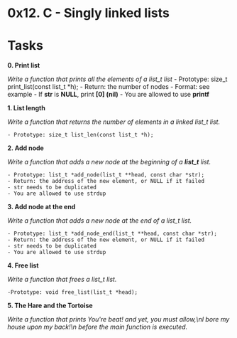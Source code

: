 # 0x12. C - Singly linked lists

# Tasks

**0. Print list**

*Write a function that prints all the elements of a list_t list*
	- Prototype: size_t print_list(const list_t *h);
	- Return: the number of nodes
	- Format: see example
	- If **str** is **NULL**, print **[0] (nil)**
	- You are allowed to use **printf**

**1. List length**

*Write a function that returns the number of elements in a linked list_t list.*

    - Prototype: size_t list_len(const list_t *h);


**2. Add node**

*Write a function that adds a new node at the beginning of a **list_t** list.*

    - Prototype: list_t *add_node(list_t **head, const char *str);
    - Return: the address of the new element, or NULL if it failed
    - str needs to be duplicated
    - You are allowed to use strdup


**3. Add node at the end**

*Write a function that adds a new node at the end of a list_t list.*

    - Prototype: list_t *add_node_end(list_t **head, const char *str);
    - Return: the address of the new element, or NULL if it failed
    - str needs to be duplicated
    - You are allowed to use strdup


**4. Free list**

*Write a function that frees a list_t list.*

    -Prototype: void free_list(list_t *head);

**5. The Hare and the Tortoise**

*Write a function that prints You're beat! and yet, you must allow,\nI bore my house upon my back!\n
 before the main function is executed.*


